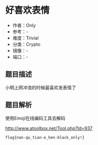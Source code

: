 # 好喜欢表情

- 作者：Only
- 参考：-
- 难度：Trivial
- 分类：Crypto
- 镜像：-
- 端口：-

## 题目描述

小明上网冲浪的时候最喜欢发表情了

## 题目解析

使用Emoji在线编码工具去解码

http://www.atoolbox.net/Tool.php?Id=937

`flag{nan-qu_tian-e_hen-black_only!}`
